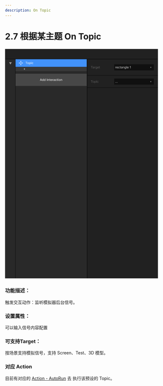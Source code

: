 ```yaml
---
description: On Topic
---
```


# 2.7 根据某主题 On Topic

### ![](<../../.gitbook/assets/On Topic.png>)

### 功能描述：

触发交互动作：监听模拟器后台信号。



### 设置属性：

可以输入信号内容配置



### 可支持Target：

按场景支持模拟信号，支持 Screen、Test、3D 模型。



### 对应 Action

目前有对应的 [Action - AutoRun](../3.-dong-zuo-fan-kui-action/3.7-zi-dong-yun-hang-autorun-ding-zhi-gong-neng.md) 去 执行该预设的 Topic。

